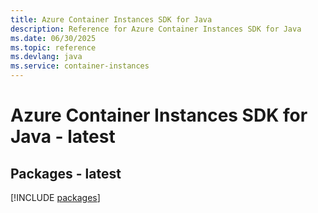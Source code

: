 ```yaml
---
title: Azure Container Instances SDK for Java
description: Reference for Azure Container Instances SDK for Java
ms.date: 06/30/2025
ms.topic: reference
ms.devlang: java
ms.service: container-instances
---
```

# Azure Container Instances SDK for Java - latest
## Packages - latest
[!INCLUDE [packages](container-instances-index.md)]